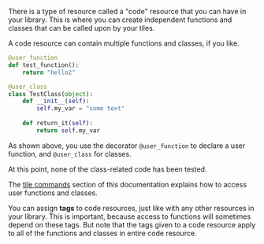 There is a type of resource called a "code" resource that you can have in your library. This is where you can create independent functions and classes that can be called upon by your tiles.

A code resource can contain multiple functions and classes, if you like. 

```python
@user_function
def test_function():
	return "hello2"

@user_class
class TestClass(object):
    def __init__(self):
        self.my_var = "some text"
        
    def return_it(self):
        return self.my_var
```
As shown above, you use the decorator `@user_function` to declare a user function, and `@user_class` for classes.

At this point, none of the class-related code has been tested.

The [tile commands](tile-commands) section of this documentation explains how to access user functions and classes.

You can assign **tags** to code resources, just like with any other resources in your library. This is important, because access to functions will sometimes depend on these tags. But note that the tags given to a code resource apply to all of the functions and classes in entire code resource.